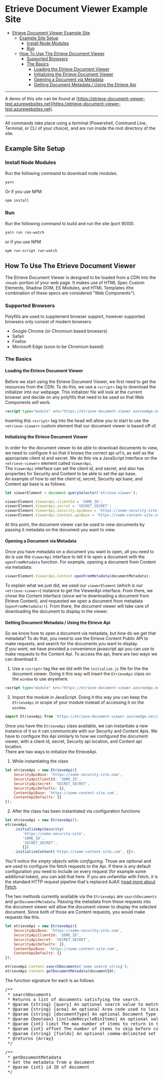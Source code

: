 # Etrieve Document Viewer Example Site

- [Etrieve Document Viewer Example Site](#etrieve-document-viewer-example-site)
  - [Example Site Setup](#example-site-setup)
    - [Install Node Modules](#install-node-modules)
    - [Run](#run)
  - [How To Use The Etrieve Document Viewer](#how-to-use-the-etrieve-document-viewer)
    - [Supported Browsers](#supported-browsers)
    - [The Basics](#the-basics)
      - [Loading the Etrieve Document Viewer](#loading-the-etrieve-document-viewer)
      - [Initializing the Etrieve Document Viewer](#initializing-the-etrieve-document-viewer)
      - [Opening a Document via Metadata](#opening-a-document-via-metadata)
      - [Getting Document Metadata / Using the Etrieve Api](#getting-document-metadata--using-the-etrieve-api)

---
A demo of this site can be found at [https://etrieve-document-viewer-test.azurewebsites.net](https://etrieve-document-viewer-test.azurewebsites.net).

---

All commands take place using a terminal (Powershell, Command Line, Terminal, or CLI of your choice), and are run inside the root directory of the site.

## Example Site Setup

### Install Node Modules

Run the following command to download node modules.  

``` powershell
yarn
```

Or if you use NPM

``` powershell
npm install
```

### Run

Run the following command to build and run the site (port 9000).

``` powershell
yarn run run-watch
```

or if you use NPM

``` powershell
npm run-script run-watch
```

## How To Use The Etrieve Document Viewer

The Etrieve Document Viewer is designed to be loaded from a CDN into the `<head>` portion of your web page. It makes use of HTML Spec Custom Elements, Shadow DOM, ES Modules, and HTML Templates (the combination of these specs are considered "Web Components").

### Supported Browsers

Polyfills are used to supplement browser support, however supported browsers only consist of modern browsers:  

- Google Chrome (or Chromium based browsers)
- Safari
- Firefox
- Microsoft Edge (soon to be Chromium based)

### The Basics

#### Loading the Etrieve Document Viewer

Before we start using the Etrieve Document Viewer, we first need to get the resources from the CDN. To do this, we use a `<script>` tag to download the initializer into our webpage. This initializer file will look at the current browser and decide on any polyfills that need to be used so that Web Components will work.

``` html
<script type="module" src="https://etrieve-document-viewer.azureedge.net/initializer/initialize.js"></script>
```

Inserting this `<script>` tag into the head will allow you to start to use the `<etrieve-viewer>` custom element that our document viewer is based off of.

#### Initializing the Etrieve Document Viewer

In order for the document viewer to be able to download documents to view, we need to configure it so that it knows the correct api url's, as well as the appropriate client id and secret. We do this via a JavaScript interface on the `<etrieve-viewer>` element called `ViewerApi`.  
The `ViewerApi` interface can set the client id, and secret, and also has properties for Security and Content to be able to set the api base.  
An example of how to set the client id, secret, Security api base, and Content api base is as follows:

``` javascript
let viewerElement = document.querySelector('etrieve-viewer');

viewerElement.ViewerApi.clientId = 'SOME_ID';
viewerElement.ViewerApi.secret = 'SECRET_SECRET';
viewerElement.ViewerApi.Security.apiBase = 'https://some-security-site.com';
viewerElement.ViewerApi.Content.apiBase = 'https://some-content-site.com';
```

At this point, the document viewer can be used to view documents by passing it metadata on the document you want to view.

#### Opening a Document via Metadata

Once you have metadata on a document you want to open, all you need to do is use the `ViewerApi` interface to tell it to open a document with the `openFromMetadata` function. For example, opening a document from Content via metadata:

``` javascript
viewerElement.ViewerApi.Content.openFromMetadata(documentMetadata);
```

To explain what we just did, we used our `viewerElement` (which is our `<etrieve-viewer>`) instance to get the ViewerApi interface. From there, we chose the Content interface (since we're downloading a document from Etrieve Content), and requested we open a document from metadata (`openFromMetadata()`). From there, the document viewer will take care of downloading the document to display in the viewer.

#### Getting Document Metadata / Using the Etrieve Api

So we know how to open a document via metadata, but how do we get that metadata? To do that, you need to use the Etrieve Content Public API to make requests, and search for the documents you want to display.  
*If you want*, we have provided a convenience javascript api you can use to make requests to the Content Api. To access the api, there are two ways we can download it.

1. Use a `<script>` tag like we did with the `initialize.js` file for the the document viewer. Doing it this way will insert the `EtrieveApi` class on the `window` to use anywhere.

``` html
<script type="module" src="https://etrieve-document-viewer.azureedge.net/api/api.js"></script>
```

2. Import the module in JavaScript. Doing it this way you can keep the `EtrieveApi` in scope of your module instead of accessing it on the `window`.

``` javascript
import EtrieveApi from 'https://etrieve-document-viewer.azureedge.net/api/api.js';
```

Once you have the `EtrieveApi` class available, we can instantiate a new instance of it so it can communicate with our Security and Content Apis. We have to configure this Api similarly to how we configured the document viewer, with a client id, secret, Security api location, and Content api location.  
There are two ways to initialize the EtrieveApi.  

1. While instantiating the class

``` javascript
let etrieveApi = new EtrieveApi({
    SecurityApiBase: 'https://some-security-site.com',
    SecurityApiClientId: 'SOME_ID',
    SecurityApiSecret: 'SECRET_SECRET',
    SecurityApiDefaults: {},
    ContentApiBase: 'https://some-content-site.com',
    ContentApiDefaults: {}
});
```

2. After the class has been instantiated via configuration functions

``` javascript
let etrieveApi = new EtrieveApi();
etrieveApi
    .initializeApiSecurity(
        'https://some-security-site',
        'SOME_ID',
        'SECRET_SECRET',
        {})
    .initializeContent('https://some-content-site.com', {});
```

*You'll notice the empty objects while configuring*. Those are optional and are used to configure the fetch requests to the Api. If there is any default configuration you need to include on every request (for example some additional token), you can add that here. If you are unfamiliar with Fetch, it is the standard HTTP request pipeline that's replaced AJAX ([read more about Fetch](https://developer.mozilla.org/en-US/docs/Web/API/Fetch_API/Using_Fetch).  

The two methods currently available via the `EtrieveApi` are `searchDocuments` and `getDocumentMetadata`. Passing the metadata from these requests into the document viewer will allow the document viewer to display the selected document. Since both of those are Content requests, you would make requests like this.  

``` javascript
let etrieveApi = new EtrieveApi({
    SecurityApiBase: 'https://some-security-site.com',
    SecurityApiClientId: 'SOME_ID',
    SecurityApiSecret: 'SECRET_SECRET',
    SecurityApiDefaults: {},
    ContentApiBase: 'https://some-content-site.com',
    ContentApiDefaults: {}
});

etrieveApi.Content.searchDocuments('some search string');
etrieveApi.Content.getDocumentMetadata(documentId);
```

The function signature for each is as follows

<pre>
/**
 * searchDocuments
 * Returns a list of documents satisfying the search.
 * @param {string} [query] An optional search value to match documents on. When provided, returned documents will have at least one property value or field value that starts with the search value. Matches are case-insensitive.
 * @param {string} [area] An optional Area code used to locate one or more items. Matches are case-sensitive.
 * @param {string} [documentType] An optional Document Type code used to locate one or more items. Matches are case-sensitive.
 * @param {boolean} [includeRecycleBinItems] An optional value indicating whether or not to include soft-deleted items.
 * @param {int} limit The max number of items to return in the response.
 * @param {int} offset The number of items to skip before collecting the response items.
 * @param {string} [fields] An optional comma-delimited set of fields to include in the resources returned in the response.
 * @returns {Array}
 */
</pre>

<pre>
/**
 * getDocumentMetadata
 * Get the metadata from a document
 * @param {int} id ID of document
 */
</pre>